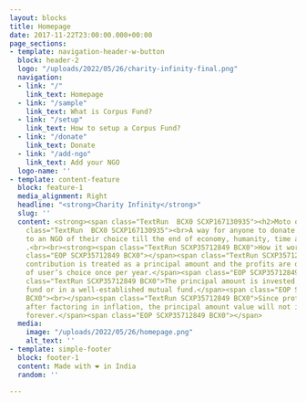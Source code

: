 ```yaml
---
layout: blocks
title: Homepage
date: 2017-11-22T23:00:00.000+00:00
page_sections:
- template: navigation-header-w-button
  block: header-2
  logo: "/uploads/2022/05/26/charity-infinity-final.png"
  navigation:
  - link: "/"
    link_text: Homepage
  - link: "/sample"
    link_text: What is Corpus Fund?
  - link: "/setup"
    link_text: How to setup a Corpus Fund?
  - link: "/donate"
    link_text: Donate
  - link: "/add-ngo"
    link_text: Add your NGO
  logo-name: ''
- template: content-feature
  block: feature-1
  media_alignment: Right
  headline: "<strong>Charity Infinity</strong>"
  slug: ''
  content: <strong><span class="TextRun  BCX0 SCXP167130935"><h2>Moto of Charity Infinity</h2></span></strong><em><span
    class="TextRun  BCX0 SCXP167130935"><br>A way for anyone to donate infinitely
    to an NGO of their choice till the end of economy, humanity, time and earth.</span></em>
    .<br><br><strong><span class="TextRun SCXP35712849 BCX0">How it works:<br></span></strong><span
    class="EOP SCXP35712849 BCX0">​</span><span class="TextRun SCXP35712849 BCX0">Every
    contribution is treated as a principal amount and the profits are donated to NGO
    of user’s choice once per year.</span><span class="EOP SCXP35712849 BCX0">​<br></span><span
    class="TextRun SCXP35712849 BCX0">The principal amount is invested in an index
    fund or in a well-established mutual fund.</span><span class="EOP SCXP35712849
    BCX0">​<br></span><span class="TextRun SCXP35712849 BCX0">Since profits are calculated
    after factoring in inflation, the principal amount value will not ideally diminish
    forever.</span><span class="EOP SCXP35712849 BCX0">​</span>
  media:
    image: "/uploads/2022/05/26/homepage.png"
    alt_text: ''
- template: simple-footer
  block: footer-1
  content: Made with ❤︎ in India
  random: ''

---
```

